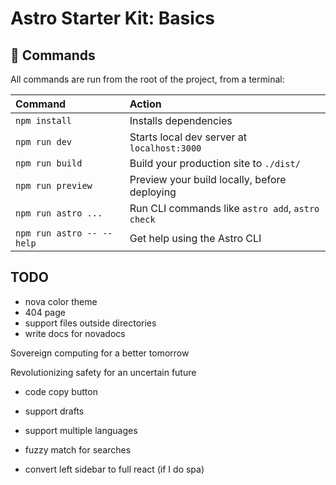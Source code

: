 # Astro Starter Kit: Basics

## 🧞 Commands

All commands are run from the root of the project, from a terminal:

| Command                   | Action                                           |
| :------------------------ | :----------------------------------------------- |
| `npm install`             | Installs dependencies                            |
| `npm run dev`             | Starts local dev server at `localhost:3000`      |
| `npm run build`           | Build your production site to `./dist/`          |
| `npm run preview`         | Preview your build locally, before deploying     |
| `npm run astro ...`       | Run CLI commands like `astro add`, `astro check` |
| `npm run astro -- --help` | Get help using the Astro CLI                     |

## TODO

- nova color theme
- 404 page
- support files outside directories
- write docs for novadocs

Sovereign computing for a better tomorrow

Revolutionizing safety for an uncertain future

- code copy button
- support drafts
- support multiple languages

- fuzzy match for searches
- convert left sidebar to full react (if I do spa)
